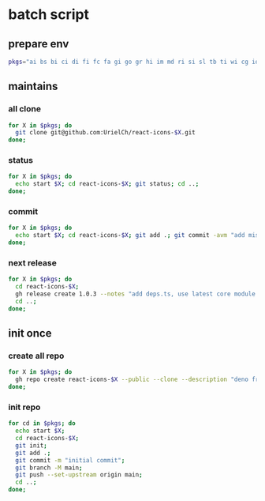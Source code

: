 # batch script

## prepare env

```bash
pkgs="ai bs bi ci di fi fc fa gi go gr hi im md ri si sl tb ti wi cg io hi2 io5 tfi vsc lu rx"
```

## maintains

### all clone

```bash
for X in $pkgs; do
  git clone git@github.com:UrielCh/react-icons-$X.git
done;
```

### status
```bash
for X in $pkgs; do
  echo start $X; cd react-icons-$X; git status; cd ..;
done;
```

### commit
```bash
for X in $pkgs; do
  echo start $X; cd react-icons-$X; git add .; git commit -avm "add missing deps.ts"; git push; cd ..;
done;
```

### next release
```bash
for X in $pkgs; do
  cd react-icons-$X; 
  gh release create 1.0.3 --notes "add deps.ts, use latest core module from jsdelivr";
  cd ..;
done;
```

## init once

### create all repo
```bash
for X in $pkgs; do
  gh repo create react-icons-$X --public --clone --description "deno fresh react-icons for ai"  --disable-issues --disable-wiki
done;
```

### init repo
```bash
for cd in $pkgs; do
  echo start $X;
  cd react-icons-$X;
  git init;
  git add .;
  git commit -m "initial commit";
  git branch -M main;
  git push --set-upstream origin main;
  cd ..;
done;
```


